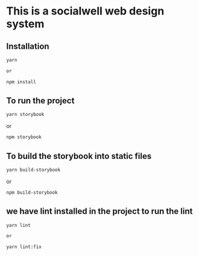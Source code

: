 # This is a socialwell web design system

## Installation

```bash
yarn

or

npm install
```

## To run the project

```bash
yarn storybook
```

or

```bash
npm storybook
```

## To build the storybook into static files

```bash
yarn build-storybook
```

or

```bash
npm build-storybook
```

## we have lint installed in the project to run the lint

```bash
yarn lint

or

yarn lint:fix
```
